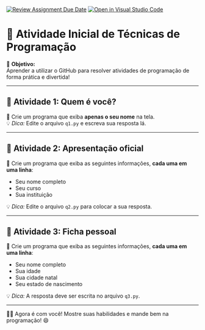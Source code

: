 [![Review Assignment Due Date](https://classroom.github.com/assets/deadline-readme-button-22041afd0340ce965d47ae6ef1cefeee28c7c493a6346c4f15d667ab976d596c.svg)](https://classroom.github.com/a/tWLkEBJN)
[![Open in Visual Studio Code](https://classroom.github.com/assets/open-in-vscode-2e0aaae1b6195c2367325f4f02e2d04e9abb55f0b24a779b69b11b9e10269abc.svg)](https://classroom.github.com/online_ide?assignment_repo_id=19321266&assignment_repo_type=AssignmentRepo)
# 🚀 Atividade Inicial de Técnicas de Programação

🎯 **Objetivo:**  
Aprender a utilizar o GitHub para resolver atividades de programação de forma prática e divertida!

---

## 🧠 Atividade 1: Quem é você?

📌 Crie um programa que exiba **apenas o seu nome** na tela.  
💡 *Dica:* Edite o arquivo `q1.py` e escreva sua resposta lá.

---

## 🧠 Atividade 2: Apresentação oficial

📌 Crie um programa que exiba as seguintes informações, **cada uma em uma linha**:
- Seu nome completo
- Seu curso
- Sua instituição

💡 *Dica:* Edite o arquivo `q2.py` para colocar a sua resposta.

---

## 🧠 Atividade 3: Ficha pessoal

📌 Crie um programa que exiba as seguintes informações, **cada uma em uma linha**:
- Seu nome completo
- Sua idade
- Sua cidade natal
- Seu estado de nascimento

💡 *Dica:* A resposta deve ser escrita no arquivo `q3.py`.

---

👩‍💻 Agora é com você! Mostre suas habilidades e mande bem na programação! 😄
